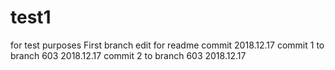 # test1
for test purposes
First branch edit for readme
commit 2018.12.17
commit 1 to branch 603 2018.12.17 
commit 2 to branch 603 2018.12.17 